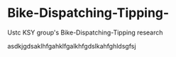 # Bike-Dispatching-Tipping-
Ustc KSY group's Bike-Dispatching-Tipping research 


asdkjgdsaklhfgahklfgalkhfgdslkahfghldsgfsj



